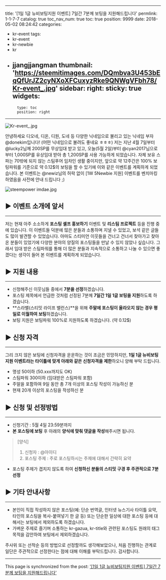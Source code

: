 
---
title: '[1일 1글 뉴비보팅지원 이벤트] 7일간 7분께 보팅을 지원해드립니다'
permlink: 1-1-7-7
catalog: true
toc_nav_num: true
toc: true
position: 9999
date: 2018-05-02 08:24:42
categories:
- kr-event
tags:
- kr-event
- kr-newbie
- kr
- jjangjjangman
thumbnail: 'https://steemitimages.com/DQmbva3U453bEqQfUrJZ2cyNXoXFCuxyzRke9QNWgVFbh78/Kr-event_.jpg'
sidebar:
    right:
        sticky: true
widgets:
    -
        type: toc
        position: right
---


![Kr-event_.jpg](https://steemitimages.com/DQmbva3U453bEqQfUrJZ2cyNXoXFCuxyzRke9QNWgVFbh78/Kr-event_.jpg)

안녕하세요 디오네, 디온, 디원, 도네 등 다양한 닉네임으로 불리고 있는 닉네임 부자 @donekim입니다! (어떤 닉네임으로 불려도 좋네요 ㅎㅎㅎ) 저는 지난 4월 7일부터 @lucky2님께 200SP를 무상임대 받고 있고, 오늘(5월 2일)부터 @cyan2017님으로부터 1,000SP를 유상임대 받아 총 1,200SP를 사용 가능하게 되었습니다. 자체 보유 스파는 70밖에 되지 않는 스팀푸어 임차인 생활 중이지만, 앞으로 약 12주간은 100% 보팅파워를 기준으로 약 0.12$의 보팅을 할 수 있기에 이와 같은 이벤트를 계획하게 되었습니다. 본 이벤트는 @newiz님의 허락 없이 [1W 5Newbie 지원] 이벤트를 벤치마킹하였음을 사전에 안내 드립니다 ;)

![steempower imdae.jpg](https://steemitimages.com/DQmR86ktKUGsZo8nS8rTtxTUwJasqkf6eejm2SXdPjiB254/steempower%20imdae.jpg)

## ▶ 이벤트 소개에 앞서
***
저는 현재 아주 소소하게 **포스팅 셀프 홍보하기** 이벤트 및 **리스팀 프로젝트** 등을 진행 중에 있습니다. 이 이벤트들 덕분에 많은 분들과 소통하며 지낼 수 있었고, 보석 같은 글들도 많이 발견할 수 있었습니다. 아마도 스티미언 이웃들을 건너고 건너서 찾아가고 찾아온 분들이 있었기에 다양한 분야의 양질의 포스팅들을 만날 수 있지 않았나 싶습니다. 그래서 임대 받은 스팀파워를 통해 더 많은 분들과 지속적으로 소통하고 나눌 수 있으면 좋겠다는 생각이 들어 본 이벤트를 계획하게 되었습니다.


## ▶ 지원 내용
***
- 신청해주신 이웃님들 중에서 **7분을 선정**하겠습니다.
- 포스팅 제목에서 언급한 것처럼 선정된 7분께 **7일간 1일 1글 보팅을 지원**하도록 하겠습니다. 
- **스라밸(스티밋 라이프 밸런스)**을 위해 **주말에 포스팅이 올라오지 않는 경우 평일로 이월하여 보팅**하겠습니다.
- 보팅 지원은 보팅파워 100%로 지원하도록 하겠습니다. (약 0.12$)

## ▶ 신청 자격
***
그리 크지 않은 보팅에 신청자격을 운운하는 것이 조금은 민망하지만, **1일 1글 뉴비보팅지원 이벤트라는 타이틀에 맞게 아래와 같은 신청자격을 제한**하오니 양해 부탁 드립니다. 
- 명성 50이하 (50.xxx까지도 OK)
- 스팀파워 300이하 (임대받은 스팀파워 포함)
- 주말을 포함하여 9일 동안 총 7개 이상의 포스팅 작성이 가능하신 분
- 현재 20개 이상의 포스팅을 작성하신 분


## ▶ 신청 및 선정방법
***
- 신청기간 : 5월 4일 23:59분까지 
- **본 포스팅에 보팅** 후 아래의 **양식에 맞춰 댓글을 작성**해주시면 됩니다.
> [양식]
> 1) 신청자 : @아이디
> 2) 포스팅 주제 : 주로 포스팅하시는 주제에 대해서 간략히 요약
- 포스팅 주제가 겹치지 않도록 하여 **신청하신 분들의 스티밋 구경 후 주관적으로 7분 선정**


## ▶ 기타 안내사항
***
- 본인이 직접 작성하지 않은 포스팅(예: 단순 번역글, 인터넷 뉴스기사 타이틀 요약, 타인의 포스팅을 복사-붙여넣기 한 글 등)  또는 단순한 일상에 대한 포스팅 등에 대해서는 보팅에서 제외하도록 하겠습니다.
- 가벼운 주제로 즐기며 소통하는 kr-gazua, kr-title와 관련된 포스팅도 원래의 태그 목적을 감안하여 보팅에서 제외하겠습니다. 


주사위 또는 선착순 등의 방법으로 선정할까도 생각해보았으나, 처음 진행하는 관계로 일단은 주관적으로 선정한다는 점에 대해 이해를 부탁드립니다. 감사합니다.

- - -

This page is synchronized from the post: ['[1일 1글 뉴비보팅지원 이벤트] 7일간 7분께 보팅을 지원해드립니다'](https://steemit.com/@donekim/1-1-7-7)
